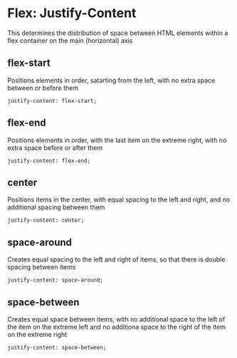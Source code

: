 # Flex: Justify-Content

This determines the distribution of space between HTML elements within a flex container on the main (horizontal) axis

## flex-start

Positions elements in order, satarting from the left, with no extra space between or before them
```
justify-content: flex-start;
```

## flex-end

Positions elements in order, with the last item on the extreme right, with no extra space before or after them
```
justify-content: flex-end;
```

## center

Positions items in the center, with equal spacing to the left and right, and no additional spacing between them
```
justify-content: center;
```

## space-around

Creates equal spacing to the left and right of items, so that there is double spacing between items
```
justify-content: space-around;
```

## space-between

Creates equal space between items, with no additional space to the left of the item on the extreme left and no additiona space to the right of the item on the extreme right
```
justify-content: space-between;
```

